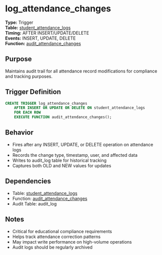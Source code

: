 # log_attendance_changes

**Type:** Trigger  
**Table:** [student_attendance_logs](../tables/student_attendance_logs.md)  
**Timing:** AFTER INSERT/UPDATE/DELETE  
**Events:** INSERT, UPDATE, DELETE  
**Function:** [audit_attendance_changes](../functions/audit_attendance_changes.md)

## Purpose
Maintains audit trail for all attendance record modifications for compliance and tracking purposes.

## Trigger Definition
```sql
CREATE TRIGGER log_attendance_changes 
    AFTER INSERT OR UPDATE OR DELETE ON student_attendance_logs 
    FOR EACH ROW 
    EXECUTE FUNCTION audit_attendance_changes();
```

## Behavior
- Fires after any INSERT, UPDATE, or DELETE operation on attendance logs
- Records the change type, timestamp, user, and affected data
- Writes to audit_log table for historical tracking
- Captures both OLD and NEW values for updates

## Dependencies
- Table: [student_attendance_logs](../tables/student_attendance_logs.md)
- Function: [audit_attendance_changes](../functions/audit_attendance_changes.md)
- Audit Table: audit_log

## Notes
- Critical for educational compliance requirements
- Helps track attendance correction patterns
- May impact write performance on high-volume operations
- Audit logs should be regularly archived